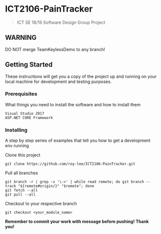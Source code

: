 # ICT2106-PainTracker
> ICT SE 18/19 Software Design Group Project

## WARNING
DO NOT merge TeamKeylessDemo to any branch!

## Getting Started
These instructions will get you a copy of the project up and running on your local machine for development and testing purposes.

### Prerequisites
What things you need to install the software and how to install them

```
Visual Studio 2017
ASP.NET CORE Framework
```

### Installing

A step by step series of examples that tell you how to get a development env running

Clone this project

```
git clone https://github.com/roy-lee/ICT2106-PainTracker.git
```

Pull all branches

```
git branch -r | grep -v '\->' | while read remote; do git branch --track "${remote#origin/}" "$remote"; done
git fetch --all
git pull --all
```

Checkout to your respective branch

```
git checkout <your_module_name>
```

**Remember to commit your work with message before pushing!
Thank you!**
